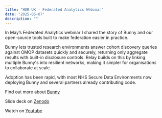 ```yaml
---
title: "HDR UK - Federated Analytics Webinar"
date: "2025-05-07"
description: ""
---
```


In May’s Federated Analytics webinar I shared the story of Bunny and our open-source tools built to make federation easier in practice.

Bunny lets trusted research environments answer cohort discovery queries against OMOP datasets quickly and securely, returning only aggregate results with built-in disclosure controls. Relay builds on this by linking multiple Bunny's into resilient networks, making it simpler for organisations to collaborate at scale.

Adoption has been rapid, with most NHS Secure Data Environments now deploying Bunny and several partners already contributing code.

Find out more about [Bunny](https://bunny.health)

Slide deck on [Zenodo](https://zenodo.org/records/16937171)

Watch on [Youtube](https://youtu.be/IbndLI2Ohwc?si=JLFHoYmBt2CLhh8m)
